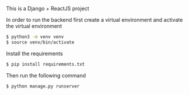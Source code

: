 <!--
 Copyright 2024 saswat
 
 Licensed under the Apache License, Version 2.0 (the "License");
 you may not use this file except in compliance with the License.
 You may obtain a copy of the License at
 
     http://www.apache.org/licenses/LICENSE-2.0
 
 Unless required by applicable law or agreed to in writing, software
 distributed under the License is distributed on an "AS IS" BASIS,
 WITHOUT WARRANTIES OR CONDITIONS OF ANY KIND, either express or implied.
 See the License for the specific language governing permissions and
 limitations under the License.
-->

This is a Django + ReactJS project

In order to run the backend first create a virtual environment
and activate the virtual environment
```bash
$ python3 -m venv venv
$ source venv/bin/activate
```

Install the requirements
```bash
$ pip install requirements.txt
```

Then run the following command
```shell
$ python manage.py runserver
```

